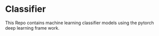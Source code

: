 # Classifier
This Repo contains machine learning classifier models using the pytorch deep learning frame work.
